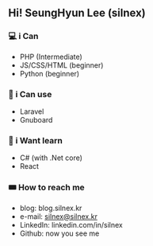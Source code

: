 ## Hi! SeungHyun Lee (silnex)

### 💻 i Can 
- PHP (Intermediate)
- JS/CSS/HTML (beginner)
- Python (beginner)

### 🔨 i Can use
- Laravel
- Gnuboard

### 🚌 i Want learn
- C# (with .Net core)
- React

### 🎟️ How to reach me
- blog: blog.silnex.kr
- e-mail: silnex@silnex.kr
- LinkedIn: linkedin.com/in/silnex
- Github: now you see me